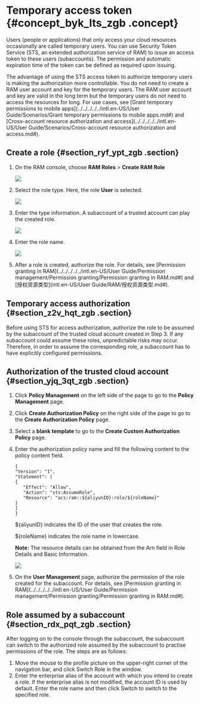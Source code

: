 # Temporary access token {#concept_byk_lts_zgb .concept}

Users \(people or applications\) that only access your cloud resources occasionally are called temporary users. You can use Security Token Service \(STS, an extended authorization service of RAM\) to issue an access token to these users \(subaccounts\). The permission and automatic expiration time of the token can be defined as required upon issuing.

The advantage of using the STS access token to authorize temporary users is making the authorization more controllable. You do not need to create a RAM user account and key for the temporary users. The RAM user account and key are valid in the long term but the temporary users do not need to access the resources for long. For use cases, see [Grant temporary permissions to mobile apps](../../../../../intl.en-US/User Guide/Scenarios/Grant temporary permissions to mobile apps.md#) and [Cross-account resource authorization and access](../../../../../intl.en-US/User Guide/Scenarios/Cross-account resource authorization and access.md#).

## Create a role {#section_ryf_ypt_zgb .section}

1.  On the RAM console, choose **RAM Roles** \> **Create RAM Role**

    ![](http://static-aliyun-doc.oss-cn-hangzhou.aliyuncs.com/assets/img/134307/155358066340209_en-US.png)

2.  Select the role type. Here, the role **User** is selected.

    ![](http://static-aliyun-doc.oss-cn-hangzhou.aliyuncs.com/assets/img/134307/155358066340210_en-US.png)

3.  Enter the type information. A subaccount of a trusted account can play the created role.

    ![](http://static-aliyun-doc.oss-cn-hangzhou.aliyuncs.com/assets/img/134307/155358066340211_en-US.png)

4.  Enter the role name.

    ![](http://static-aliyun-doc.oss-cn-hangzhou.aliyuncs.com/assets/img/134307/155358066340212_en-US.png)

5.  After a role is created, authorize the role. For details, see [Permission granting in RAM](../../../../../intl.en-US/User Guide/Permission management/Permission granting/Permission granting in RAM.md#) and [授权资源类型](intl.en-US/User Guide/RAM/授权资源类型.md#).

## Temporary access authorization {#section_z2v_hqt_zgb .section}

Before using STS for access authorization, authorize the role to be assumed by the subaccount of the trusted cloud account created in Step 3. If any subaccount could assume these roles, unpredictable risks may occur. Therefore, in order to assume the corresponding role, a subaccount has to have explicitly configured permissions.

## Authorization of the trusted cloud account {#section_yjq_3qt_zgb .section}

1.  Click **Policy Management** on the left side of the page to go to the **Policy Management** page.
2.  Click **Create Authorization Policy** on the right side of the page to go to the **Create Authorization Policy** page.
3.  Select a **blank template** to go to the **Create Custom Authorization Policy** page.
4.  Enter the authorization policy name and fill the following content to the policy content field.

    ```
    {
    "Version": "1",
    "Statement": [
    {
       "Effect": "Allow",
       "Action": "sts:AssumeRole",
       "Resource": "acs:ram::${aliyunID}:role/${roleName}"
    }
    ]
    }
    ```

    $\{aliyunID\} indicates the ID of the user that creates the role.

    $\{roleName\} indicates the role name in lowercase.

    **Note:** The resource details can be obtained from the Arn field in Role Details and Basic Information.

    ![](http://static-aliyun-doc.oss-cn-hangzhou.aliyuncs.com/assets/img/134307/155358066340213_en-US.png)

5.  On the **User Management** page, authorize the permission of the role created for the subaccount. For details, see [Permission granting in RAM](../../../../../intl.en-US/User Guide/Permission management/Permission granting/Permission granting in RAM.md#).

## Role assumed by a subaccount {#section_rdx_pqt_zgb .section}

After logging on to the console through the subaccount, the subaccount can switch to the authorized role assumed by the subaccount to practise permissions of the role. The steps are as follows:

1.  Move the mouse to the profile picture on the upper-right corner of the navigation bar, and click Switch Role in the window.
2.  Enter the enterprise alias of the account with which you intend to create a role. If the enterprise alias is not modified, the account ID is used by default. Enter the role name and then click Switch to switch to the specified role.

